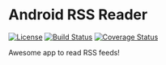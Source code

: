 # Android RSS Reader


[![License](https://img.shields.io/github/license/mashape/apistatus.svg)](https://opensource.org/licenses/MIT)
[![Build Status](https://travis-ci.org/candalo/rss-reader.svg?branch=master)](https://travis-ci.org/candalo/rss-reader)
[![Coverage Status](https://coveralls.io/repos/github/candalo/rss-reader/badge.svg?branch=master)](https://coveralls.io/github/candalo/rss-reader?branch=master)

Awesome app to read RSS feeds!